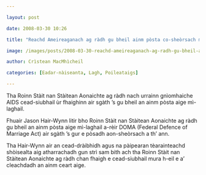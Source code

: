 ```yaml
---

layout: post

date: 2008-03-30 10:26

title: "Reachd Ameireaganach ag ràdh gu bheil ainm pòsta co-sheòrsach mì-laghail"

image: /images/posts/2008-03-30-reachd-ameireaganach-ag-radh-gu-bheil-ainm-posta-co-sheorsach-mi-laghail.webp

author: Crìstean MacMhìcheil

categories: [Eadar-nàiseanta, Lagh, Poileataigs]

---
```


Tha Roinn Stàit nan Stàitean Aonaichte ag ràdh nach urrainn gnìomhaiche AIDS cead-siubhail ùr fhaighinn air sgàth ’s gu bheil an ainm pòsta aige mì-laghail.

Fhuair Jason Hair-Wynn litir bho Roinn Stàit nan Stàitean Aonaichte ag ràdh gu bheil an ainm pòsta aige mì-laghail a-rèir DOMA (Federal Defence of Marriage Act) air sgàth ’s gur e pòsadh aon-sheòrsach a th’ ann.

Tha Hair-Wynn air an cead-dràibhidh agus na pàipearan tèarainteachd shòisealta aig atharrachadh gun strì sam bith ach tha Roinn Stàit nan Stàitean Aonaichte ag ràdh chan fhaigh e cead-siubhail mura h-eil e a’ cleachdadh an ainm ceart aige.

